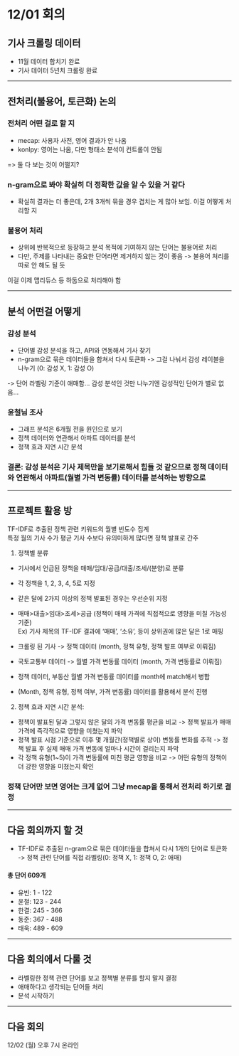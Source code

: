 # 12/01 회의

## 기사 크롤링 데이터
- 11월 데이터 합치기 완료
- 기사 데이터 5년치 크롤링 완료
------------------------------------------------------------------------------
## 전처리(불용어, 토큰화) 논의

### 전처리 어떤 걸로 할 지
- mecap: 사용자 사전, 영어 결과가 안 나옴
- konlpy: 영어는 나옴, 다만 형태소 분석이 컨트롤이 안됨

=> 둘 다 보는 것이 어떨지?

### n-gram으로 봐야 확실히 더 정확한 값을 알 수 있을 거 같다
- 확실히 결과는 더 좋은데, 2개 3개씩 묶을 경우 겹치는 게 많아 보임. 이걸 어떻게 처리할 지

### 불용어 처리
- 상위에 반복적으로 등장하고 분석 목적에 기여하지 않는 단어는 불용어로 처리
- 다만, 주제를 나타내는 중요한 단어라면 제거하지 않는 것이 좋음
-> 불용어 처리를 따로 안 해도 될 듯

이걸 이제 맵리듀스 등 하둡으로 처리해야 함

------------------------------------------------------------------------------

## 분석 어떤걸 어떻게
### 감성 분석
- 단어별 감성 분석을 하고, API와 연동해서 기사 찾기
- n-gram으로 묶은 데이터들을 합쳐서 다시 토큰화 -> 그걸 나눠서 감성 레이블을 나누기 (0: 감성 X, 1: 감성 O)

-> 단어 라벨링 기준이 애매함... 감성 분석인 것만 나누기엔 감성적인 단어가 별로 없음...

### 윤철님 조사
- 그래프 분석은 6개월 전을 원인으로 보기
- 정책 데이터와 연관해서 아파트 데이터를 분석
- 정책 효과 지연 시간 분석

### 결론: 감성 분석은 기사 제목만을 보기로해서 힘들 것 같으므로 정책 데이터와 연관해서 아파트(월별 가격 변동률) 데이터를 분석하는 방향으로 

------------------------------------------------------------------------------

## 프로젝트 활용 방
TF-IDF로 추출된 정책 관련 키워드의 월별 빈도수 집계   
특정 월의 기사 수가 평균 기사 수보다 유의미하게 많다면 정책 발표로 간주

1. 정책별 분류
- 기사에서 언급된 정책을 매매/임대/공급/대출/조세/(분양)로 분류
- 각 정책을 1, 2, 3, 4, 5로 지정
- 같은 달에 2가지 이상의 정책 발표된 경우는 우선순위 지정
- 매매>대출>임대>조세>공급 (정책이 매매 가격에 직접적으로 영향을 미칠 가능성 기준)   
Ex) 기사 제목의 TF-IDF 결과에 ‘매매’, ‘소유’, 등이 상위권에 많은 달은 1로 매핑

- 크롤링 된 기사 -> 정책 데이터 (month, 정책 유형, 정책 발표 여부로 이뤄짐)
- 국토교통부 데이터 -> 월별 가격 변동률 데이터 (month, 가격 변동률로 이뤄짐)
- 정책 데이터, 부동산 월별 가격 변동률 데이터를 month에 match해서 병합
- (Month, 정책 유형, 정책 여부, 가격 변동률) 데이터를 활용해서 분석 진행


2. 정책 효과 지연 시간 분석:
- 정책이 발표된 달과 그렇지 않은 달의 가격 변동률 평균을 비교
-> 정책 발표가 매매 가격에 즉각적으로 영향을 미쳤는지 파악
- 정책 발표 시점 기준으로 이후 몇 개월간(정책별로 상이) 변동률 변화를 추적
-> 정책 발표 후 실제 매매 가격 변동에 얼마나 시간이 걸리는지 파악
- 각 정책 유형(1~5)이 가격 변동률에 미친 평균 영향을 비교
-> 어떤 유형의 정책이 더 강한 영향을 미쳤는지 확인

### 정책 단어만 보면 영어는 크게 없어 그냥 mecap을 통해서 전처리 하기로 결정

----------------------------------------------------------------------------------
## 다음 회의까지 할 것
- TF-IDF로 추출된 n-gram으로 묶은 데이터들을 합쳐서 다시 1개의 단어로 토큰화 -> 정책 관련 단어를 직접 라벨링(0: 정책 X, 1: 정책 O, 2: 애매)

#### 총 단어 609개
- 유빈: 1 - 122 
- 윤철: 123 - 244
- 한결: 245 - 366
- 동준: 367 - 488 
- 태욱: 489 - 609 

----------------------------------------------------------------------------------

## 다음 회의에서 다룰 것
- 라벨링한 정책 관련 단어를 보고 정책별 분류를 할지 말지 결정
- 애매하다고 생각되는 단어들 처리
- 분석 시작하기

----------------------------------------------------------------------------------

## 다음 회의
12/02 (월) 오후 7시 온라인
